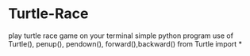 # Turtle-Race
play turtle race game on your terminal
simple python program 
use of Turtle(), penup(), pendown(), forward(),backward() 
from Turtle import *
